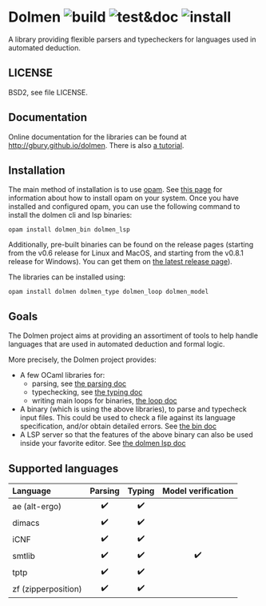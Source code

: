# Dolmen ![build](https://github.com/Gbury/dolmen/workflows/build/badge.svg) ![test&doc](https://github.com/Gbury/dolmen/workflows/test/badge.svg) ![install](https://github.com/Gbury/dolmen/workflows/install/badge.svg)

A library providing flexible parsers and typecheckers for languages used in automated deduction.

LICENSE
-------

BSD2, see file LICENSE.

Documentation
-------------

Online documentation for the libraries can be found at <http://gbury.github.io/dolmen>.
There is also [a tutorial](https://github.com/Gbury/dolmen/tree/master/doc/tuto.md).


Installation
------------

The main method of installation is to use [opam](https://opam.ocaml.org/).
See [this page](https://opam.ocaml.org/doc/Install.html#Using-your-distribution-39-s-package-system)
for information about how to install opam on your system. Once you have installed
and configured opam, you can use the following command to install the dolmen
cli and lsp binaries:

```
opam install dolmen_bin dolmen_lsp
```

Additionally, pre-built binaries can be found on the release pages
(starting from the v0.6 release for Linux and MacOS, and starting from the
v0.8.1 release for Windows). You can get them on
[the latest release page](https://github.com/Gbury/dolmen/releases/latest)).


The libraries can be installed using:

```
opam install dolmen dolmen_type dolmen_loop dolmen_model
```


Goals
-----

The Dolmen project aims at providing an assortiment of tools to help
handle languages that are used in automated deduction and formal logic.

More precisely, the Dolmen project provides:
- A few OCaml libraries for:
  - parsing, see [the parsing doc](https://github.com/Gbury/dolmen/tree/master/doc/parsing.md)
  - typechecking, see [the typing doc](https://github.com/Gbury/dolmen/tree/master/doc/type.md)
  - writing main loops for binaries, [the loop doc](https://github.com/Gbury/dolmen/tree/master/doc/loop.md)
- A binary (which is using the above libraries), to parse and typecheck input files.
  This could be used to check a file against its language specification, and/or
  obtain detailed errors. See [the bin doc](https://github.com/Gbury/dolmen/tree/master/doc/bin.md)
- A LSP server so that the features of the above binary can also be used inside
  your favorite editor.
  See [the dolmen lsp doc](https://github.com/Gbury/dolmen/tree/master/doc/lsp.md)



Supported languages
-------------------

| Language              | Parsing             | Typing              | Model verification  |
| :---                  |       :---:         |        :---:        |        :---:        |
| ae (alt-ergo)         | :heavy_check_mark:  | :heavy_check_mark:  |                     |
| dimacs                | :heavy_check_mark:  | :heavy_check_mark:  |                     |
| iCNF                  | :heavy_check_mark:  | :heavy_check_mark:  |                     |
| smtlib                | :heavy_check_mark:  | :heavy_check_mark:  | :heavy_check_mark:  |
| tptp                  | :heavy_check_mark:  | :heavy_check_mark:  |                     |
| zf (zipperposition)   | :heavy_check_mark:  | :heavy_check_mark:  |                     |


